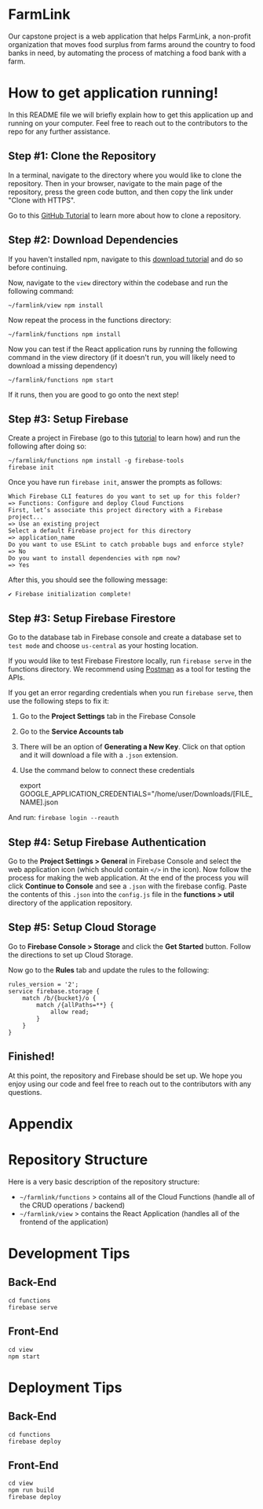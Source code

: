 # FarmLink
Our capstone project is a web application that helps FarmLink, a non-profit organization that moves food surplus from farms around the country to food banks in need, by automating the process of matching a food bank with a farm.
# How to get application running!
In this README file we will briefly explain how to get this application up and running on your computer. Feel free to reach out to the contributors to the repo for any further assistance.
## Step #1: Clone the Repository
In a terminal, navigate to the directory where you would like to clone the repository. Then in your browser, navigate to the main page of the repository, press the green code button, and then copy the link under "Clone with HTTPS".

Go to this [GitHub Tutorial](https://docs.github.com/en/github/creating-cloning-and-archiving-repositories/cloning-a-repository) to learn more about how to clone a repository.
## Step #2: Download Dependencies 
If you haven't installed npm, navigate to this [download tutorial](https://www.npmjs.com/get-npm) and do so before continuing.

Now, navigate to the `view` directory within the codebase and run the following command:

    ~/farmlink/view npm install

Now repeat the process in the functions directory:

    ~/farmlink/functions npm install
Now you can test if the React application runs by running the following command in the view directory (if it doesn't run, you will likely need to download a missing dependency)

    ~/farmlink/functions npm start
If it runs, then you are good to go onto the next step!
## Step #3: Setup Firebase
Create a project in Firebase (go to this [tutorial](https://firebase.google.com/docs/projects/learn-more) to learn how) and run the following after doing so:

    ~/farmlink/functions npm install -g firebase-tools
    firebase init
Once you have run `firebase init`, answer the prompts as follows:

    Which Firebase CLI features do you want to set up for this folder? 
    => Functions: Configure and deploy Cloud Functions
    First, let’s associate this project directory with a Firebase project...
    => Use an existing project
    Select a default Firebase project for this directory
    => application_name 
    Do you want to use ESLint to catch probable bugs and enforce style?
    => No
    Do you want to install dependencies with npm now?
    => Yes
After this, you should see the following message:

    ✔ Firebase initialization complete!
## Step #3: Setup Firebase Firestore
Go to the database tab in Firebase console and create a database set to `test mode` and choose `us-central` as your hosting location.

If you would like to test Firebase Firestore locally, run `firebase serve` in the functions directory. We recommend using [Postman](https://www.postman.com/) as a tool for testing the APIs.

If you get an error regarding credentials when you run `firebase serve`, then use the following steps to fix it:

1. Go to the **Project Settings** tab in the Firebase Console
2. Go to the **Service Accounts tab**
3. There will be an option of **Generating a New Key**. Click on that option and it will download a file with a `.json` extension.
4. Use the command below to connect these credentials 

    export GOOGLE_APPLICATION_CREDENTIALS="/home/user/Downloads/[FILE_NAME].json

And run: `firebase login --reauth`

## Step #4: Setup Firebase Authentication

Go to the **Project Settings > General** in Firebase Console and select the web application icon (which should contain `</>` in the icon). Now follow the process for making the web application. At the end of the process you will click **Continue to Console** and see a `.json` with the firebase config. Paste the contents of this `.json` into the `config.js` file in the **functions > util** directory of the application repository.
## Step #5: Setup Cloud Storage
Go to **Firebase Console > Storage** and click the **Get Started** button. Follow the directions to set up Cloud Storage.

Now go to the **Rules** tab and update the rules to the following:

    rules_version = '2';
    service firebase.storage {
	    match /b/{bucket}/o {
		    match /{allPaths=**} {
			    allow read;
			}
		}
	}

## Finished!

At this point, the repository and Firebase should be set up. We hope you enjoy using our code and feel free to reach out to the contributors with any questions. 
# Appendix
# Repository Structure
Here is a very basic description of the repository structure:
* `~/farmlink/functions` > contains all of the Cloud Functions (handle all of the CRUD operations / backend)
* `~/farmlink/view` > contains the React Application (handles all of the frontend of the application)

# Development Tips

## Back-End

    cd functions
    firebase serve

## Front-End

    cd view
    npm start

# Deployment Tips

## Back-End

    cd functions
    firebase deploy

## Front-End

    cd view
    npm run build
    firebase deploy
